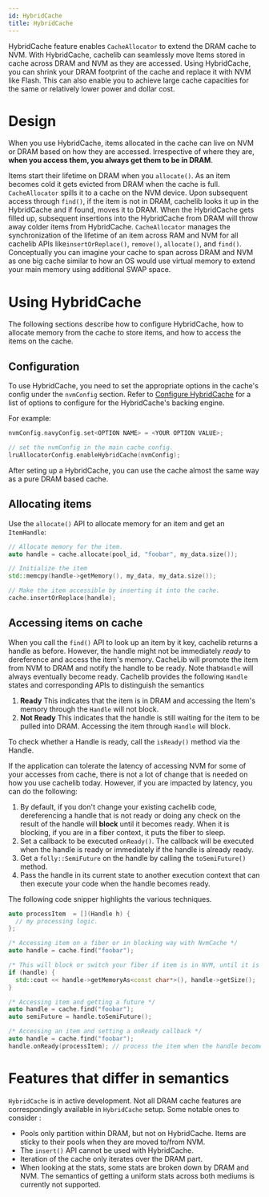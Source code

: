 ```yaml
---
id: HybridCache
title: HybridCache
---
```


HybridCache feature enables `CacheAllocator` to extend the DRAM cache to NVM. With HybridCache, cachelib can seamlessly move Items stored in cache across DRAM and NVM as they are accessed. Using HybridCache, you can shrink your DRAM footprint of the cache and replace it with NVM like Flash. This can also enable you to achieve large cache capacities for the same or relatively lower power and dollar cost.

# Design

When you use HybridCache, items allocated in the cache can live on NVM or DRAM based on how they are accessed. Irrespective of where they are, **when you access them, you always get them to be in DRAM**.

Items start their lifetime on DRAM when you `allocate()`. As an item becomes cold it gets evicted from DRAM when the cache is full. `CacheAllocator` spills it to a cache on the NVM device. Upon subsequent access through `find()`, if the item is not in DRAM, cachelib looks it up in the HybridCache and if found, moves it to DRAM. When the HybridCache gets filled up, subsequent insertions into the HybridCache from DRAM  will throw away colder items from HybridCache. `CacheAllocator` manages the synchronization of the lifetime of an item across RAM and NVM for all cachelib APIs like`insertOrReplace()`, `remove()`, `allocate()`, and `find()`. Conceptually you can imagine your cache to span across DRAM and NVM as one big cache similar to how an OS would use virtual memory to extend your main memory using additional SWAP space.

# Using HybridCache

The following sections describe how to configure HybridCache, how to allocate memory from the cache to store items, and how to access the items on the cache.

## Configuration

To use HybridCache, you need to set the appropriate options in the cache's config under the `nvmConfig` section. Refer to [Configure HybridCache](Configure_HybridCache/ ) for a list of options to configure for the HybridCache's backing engine.

For example:


```cpp
nvmConfig.navyConfig.set<OPTION NAME> = <YOUR OPTION VALUE>;

// set the nvmConfig in the main cache config.
lruAllocatorConfig.enableHybridCache(nvmConfig);
```


After seting up a HybridCache, you can use the cache almost the same way as a pure DRAM based cache.

## Allocating items

Use the `allocate()` API to allocate memory for an item and get an `ItemHandle`:


```cpp
// Allocate memory for the item.
auto handle = cache.allocate(pool_id, "foobar", my_data.size());

// Initialize the item
std::memcpy(handle->getMemory(), my_data, my_data.size());

// Make the item accessible by inserting it into the cache.
cache.insertOrReplace(handle);
```


## Accessing items on cache

When you call the `find()` API to look up an item by it key, cachelib returns a handle as before. However, the handle might not be immediately *ready* to dereference and access the item's memory.  CacheLib will promote the item from NVM to DRAM and notify the handle to be ready. Note that`Handle` will always eventually become ready. Cachelib provides the following `Handle`  states and corresponding APIs to distinguish the semantics

1. **Ready**
This indicates that the item is in DRAM and accessing the Item's memory through the `Handle` will not block.
2. **Not Ready**
This indicates that the handle is still waiting for the item to be pulled into DRAM. Accessing the item through `Handle` will block.

To check whether a Handle is ready, call the `isReady()` method via the Handle.

If the application can tolerate the latency of accessing NVM for some of your accesses from cache, there is not a lot of change that is needed on how you use cachelib today. However, if you are impacted by latency, you can do the following:

1. By default, if you don't change your existing cachelib code, dereferencing a handle that is not ready or doing any check on the result of the handle will **block** until it becomes ready. When it is blocking, if you are in a fiber context, it puts the fiber to sleep.
2. Set a callback to be executed `onReady()`. The callback will be executed when the handle is ready or immediately if the handle is already ready.
3. Get a `folly::SemiFuture` on the handle by calling the `toSemiFuture()` method.
4. Pass the handle in its current state to another execution context that can then execute your code when the handle becomes ready.

The following code snipper highlights the various techniques.


```cpp
auto processItem  = [](Handle h) {
  // my processing logic.
};

/* Accessing item on a fiber or in blocking way with NvmCache */
auto handle = cache.find("foobar");

/* This will block or switch your fiber if item is in NVM, until it is ready. */
if (handle) {
  std::cout << handle->getMemoryAs<const char*>(), handle->getSize();
}

/* Accessing item and getting a future */
auto handle = cache.find("foobar");
auto semiFuture = handle.toSemiFuture();

/* Accessing an item and setting a onReady callback */
auto handle = cache.find("foobar");
handle.onReady(processItem); // process the item when the handle becomes ready
```


# Features that differ in semantics

`HybridCache` is in active development. Not all DRAM cache features are correspondingly available in `HybridCache` setup. Some notable ones to consider :

- Pools only partition within DRAM, but not on HybridCache.  Items are sticky to their pools when they are moved to/from NVM.
- The `insert()` API cannot be used with HybridCache.
- Iteration of the cache only iterates over the DRAM part.
- When looking at the stats, some stats are broken down by DRAM and NVM. The semantics of getting a uniform stats across both mediums is currently not supported.
